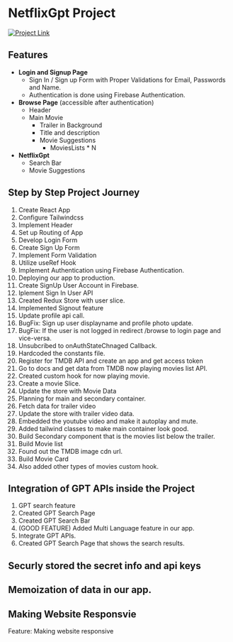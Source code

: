 # NetflixGpt Project

[![Project Link](https://img.shields.io/badge/Project%20Link-NetflixGpt-brightgreen)](https://netflixgpt.netlify.app/)

## Features
- **Login and Signup Page**
    - Sign In / Sign up Form with Proper Validations for Email, Passwords and Name.
    - Authentication is done using Firebase Authentication.
- **Browse Page** (accessible after authentication)
    - Header
    - Main Movie
        - Trailer in Background
        - Title and description
        - Movie Suggestions
            - MoviesLists * N
- **NetflixGpt**
    - Search Bar
    - Movie Suggestions

## Step by Step Project Journey
1. Create React App
2. Configure Tailwindcss
3. Implement Header
4. Set up Routing of App
5. Develop Login Form
6. Create Sign Up Form
7. Implement Form Validation
8. Utilize useRef Hook
9. Implement Authentication using Firebase Authentication.
10. Deploying our app to production.
11. Create SignUp User Account in Firebase.
12. Iplement Sign In User API 
13. Created Redux Store with user slice.
14. Implemented Signout feature
15. Update profile api call.
16. BugFix: Sign up user displayname and profile photo update.
17. BugFix: If the user is not logged in redirect /browse to login page and vice-versa.
18. Unsubcribed to onAuthStateChnaged Callback.
19. Hardcoded the constants file.
20. Register for TMDB API and create an app and get access token 
21. Go to docs and get data from TMDB now playing movies list API.
22. Created custom hook for now playing movie.
23. Create a movie Slice.
24. Update the store with Movie Data 
25. Planning for main and secondary container.
26. Fetch data for trailer video 
27. Update the store with trailer video data.
28. Embedded the youtube video and make it autoplay and mute.
29. Added tailwind classes to make main container look good.
30. Build Secondary component that is the movies list below the trailer.
31. Build Movie list 
32. Found out the TMDB image cdn url.
33. Build Movie Card 
34. Also added other types of movies custom hook. 

## Integration of GPT APIs inside the Project 

1. GPT search feature
2. Created GPT Search Page
3. Created GPT Search Bar 
4. (GOOD FEATURE) Added Multi Language feature in our app.
5. Integrate GPT APIs.
6. Created GPT Search Page that shows the search results. 

## Securly stored the secret info and api keys

## Memoization of data in our app.

## Making Website Responsvie

Feature: Making website responsive 

